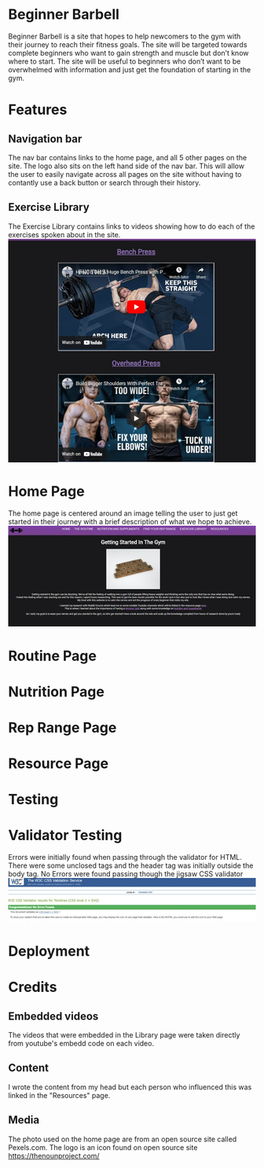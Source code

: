 # Beginner Barbell
Beginner Barbell is a site that hopes to help newcomers to the gym with their journey to reach their fitness goals. The site will be targeted towards complete beginners who want to gain strength and muscle but don’t know where to start. The site will be useful to beginners who don’t want to be overwhelmed with information and just get the foundation of starting in the gym.


# Features 
## Navigation bar
The nav bar contains links to the home page, and all 5 other pages on the site. The logo also sits on the left hand side of the nav bar. This will allow the user to easily navigate across all pages on the site without having to contantly use a back button or search through their history.
## Exercise Library
The Exercise Library contains links to videos showing how to do each of the exercises spoken about in the site.
![Image of the exercise library](assets/librarypic.jpg)

# Home Page
The home page is centered around an image telling the user to just get started in their journey with a brief description of what we hope to achieve.
![Image of the homepage](assets/home.jpg)
# Routine Page

# Nutrition Page

# Rep Range Page

# Resource Page

# Testing

# Validator Testing
Errors were initially found when passing through the validator for HTML. There were some unclosed tags and the header tag was initially outside the body tag.
No Errors were found passing though the jigsaw CSS validator
![Image of the homepage](assets/pass.jpg)

# Deployment
# Credits
## Embedded videos
The videos that were embedded in the Library page were taken directly from youtube's embedd code on each video.
## Content
I wrote the content from my head but each person who influenced this was linked in the "Resources" page.
## Media
The photo used on the home page are from an open source site called Pexels.com.
The logo is an icon found on open source site https://thenounproject.com/